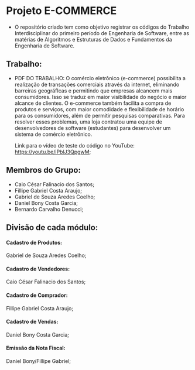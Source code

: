 
# Projeto E-COMMERCE 

- O repositório criado tem como objetivo registrar os códigos do Trabalho Interdisciplinar do primeiro período de Engenharia de Software, entre as matérias de Algoritmos e Estruturas de Dados e Fundamentos da Engenharia de Software.


## Trabalho:

- PDF DO TRABALHO:
   O comércio eletrônico (e-commerce) possibilita a realização de transações comerciais através da internet, eliminando barreiras geográfIcas e permitindo que empresas alcancem mais consumidores. Isso se traduz em maior visibilidade do negócio e maior alcance de clientes. O e-commerce também facilita a compra de produtos e serviços, com maior comodidade e flexibilidade de horário para os consumidores, além de permitir pesquisas comparativas. Para resolver esses problemas, uma loja contratou uma equipe de desenvolvedores de software (estudantes) para desenvolver um sistema de comércio eletrônico.

  Link para o vídeo de teste do código no YouTube: https://youtu.be/iPblJ3QpgwM;
## Membros do Grupo:

- Caio César Falinacio dos Santos;
- Fillipe Gabriel Costa Araujo;
- Gabriel de Souza Aredes Coelho;
- Daniel Bony Costa Garcia;
- Bernardo Carvalho Denucci;

## Divisão de cada módulo:

#### Cadastro de Produtos:

Gabriel de Souza Aredes Coelho;

#### Cadastro de Vendedores:

Caio César Falinacio dos Santos;

#### Cadastro de Comprador:

Fillipe Gabriel Costa Araujo;

#### Cadastro de Vendas:

Daniel Bony Costa Garcia;

#### Emissão da Nota Fiscal:

Daniel Bony/Fillipe Gabriel;

